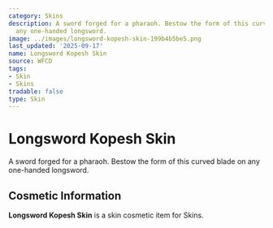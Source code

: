 ```yaml
---
category: Skins
description: A sword forged for a pharaoh. Bestow the form of this curved blade on
  any one-handed longsword.
image: ../images/longsword-kopesh-skin-199b4b5be5.png
last_updated: '2025-09-17'
name: Longsword Kopesh Skin
source: WFCD
tags:
- Skin
- Skins
tradable: false
type: Skin
---
```


# Longsword Kopesh Skin

A sword forged for a pharaoh. Bestow the form of this curved blade on any one-handed longsword.

## Cosmetic Information

**Longsword Kopesh Skin** is a skin cosmetic item for Skins.

